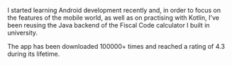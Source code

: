 I started learning Android development recently and, in order to focus on the features of the mobile world, as well as
on practising with Kotlin, I've been reusing the Java backend of the Fiscal Code calculator I built in university.

The app has been downloaded 100000+ times and reached a rating of 4.3 during its lifetime.
